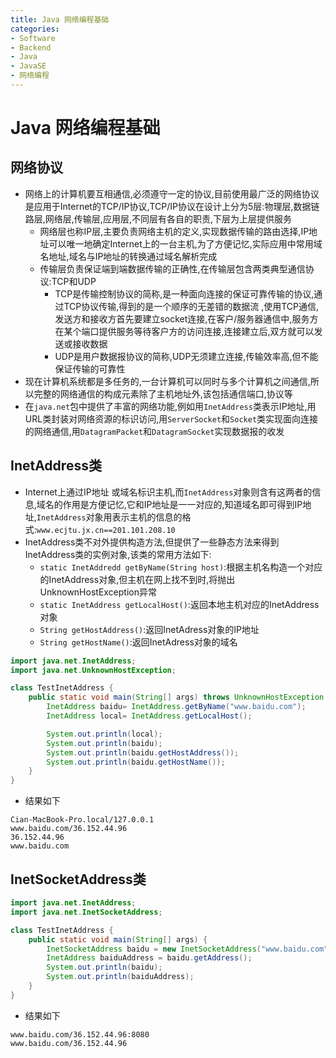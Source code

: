 ```yaml
---
title: Java 网络编程基础
categories:
- Software
- Backend
- Java
- JavaSE
- 网络编程
---
```

# Java 网络编程基础

## 网络协议

- 网络上的计算机要互相通信,必须遵守一定的协议,目前使用最广泛的网络协议是应用于Internet的TCP/IP协议,TCP/IP协议在设计上分为5层:物理层,数据链路层,网络层,传输层,应用层,不同层有各自的职责,下层为上层提供服务
    - 网络层也称IP层,主要负责网络主机的定义,实现数据传输的路由选择,IP地址可以唯一地确定Internet上的一台主机,为了方便记忆,实际应用中常用域名地址,域名与IP地址的转换通过域名解析完成
    - 传输层负责保证端到端数据传输的正确性,在传输层包含两类典型通信协议:TCP和UDP
        - TCP是传输控制协议的简称,是一种面向连接的保证可靠传输的协议,通过TCP协议传输,得到的是一个顺序的无差错的数据流 ,使用TCP通信,发送方和接收方首先要建立socket连接,在客户/服务器通信中,服务方在某个端口提供服务等待客户方的访问连接,连接建立后,双方就可以发送或接收数据
        - UDP是用户数据报协议的简称,UDP无须建立连接,传输效率高,但不能保证传输的可靠性
- 现在计算机系统都是多任务的,一台计算机可以同时与多个计算机之间通信,所以完整的网络通信的构成元素除了主机地址外,该包括通信端口,协议等
- 在`java.net`包中提供了丰富的网络功能,例如用`InetAddress`类表示IP地址,用URL类封装对网络资源的标识访问,用`ServerSocket`和`Socket`类实现面向连接的网络通信,用`DatagramPacket`和`DatagramSocket`实现数据报的收发

## InetAddress类

- Internet上通过IP地址 或域名标识主机,而`InetAddress`对象则含有这两者的信息,域名的作用是方便记忆,它和IP地址是一一对应的,知道域名即可得到IP地址,`InetAddress`对象用表示主机的信息的格式:`www.ecjtu.jx.cn==201.101.208.10`
- InetAddress类不对外提供构造方法,但提供了一些静态方法来得到InetAddress类的实例对象,该类的常用方法如下:
    - `static InetAddredd getByName(String host)`:根据主机名构造一个对应的InetAddress对象,但主机在网上找不到时,将抛出UnknownHostException异常
    - `static InetAddress getLocalHost()`:返回本地主机对应的InetAddress对象
    - `String getHostAddress()`:返回InetAdress对象的IP地址
    - `String getHostName()`:返回InetAdress对象的域名

```java
import java.net.InetAddress;
import java.net.UnknownHostException;

class TestInetAddress {
    public static void main(String[] args) throws UnknownHostException {
        InetAddress baidu= InetAddress.getByName("www.baidu.com");
        InetAddress local= InetAddress.getLocalHost();

        System.out.println(local);
        System.out.println(baidu);
        System.out.println(baidu.getHostAddress());
        System.out.println(baidu.getHostName());
    }
}
```

- 结果如下

```
Cian-MacBook-Pro.local/127.0.0.1
www.baidu.com/36.152.44.96
36.152.44.96
www.baidu.com
```

## InetSocketAddress类

```java
import java.net.InetAddress;
import java.net.InetSocketAddress;

class TestInetAddress {
    public static void main(String[] args) {
        InetSocketAddress baidu = new InetSocketAddress("www.baidu.com", 8080);
        InetAddress baiduAddress = baidu.getAddress();
        System.out.println(baidu);
        System.out.println(baiduAddress);
    }
}
```

- 结果如下

```
www.baidu.com/36.152.44.96:8080
www.baidu.com/36.152.44.96
```

